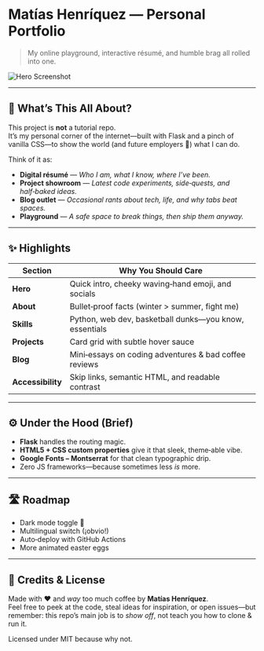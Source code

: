 # Matías Henríquez — Personal Portfolio

> My online playground, interactive résumé, and humble brag all rolled into one.

![Hero Screenshot](./static/demo-screenshot.png)<!-- Swap for a real capture later -->

---

## 🧐 What’s This All About?

This project is **not** a tutorial repo.  
It’s my personal corner of the internet—built with Flask and a pinch of vanilla CSS—to show the world (and future employers 👀) what I can do.

Think of it as:

- **Digital résumé** —  _Who I am, what I know, where I’ve been._
- **Project showroom** —  _Latest code experiments, side‑quests, and half‑baked ideas._
- **Blog outlet** —  _Occasional rants about tech, life, and why tabs beat spaces._
- **Playground** —  _A safe space to break things, then ship them anyway._

---

## ✨ Highlights

| Section      | Why You Should Care                                    |
|--------------|--------------------------------------------------------|
| **Hero**     | Quick intro, cheeky waving‑hand emoji, and socials     |
| **About**    | Bullet‑proof facts (winter > summer, fight me)         |
| **Skills**   | Python, web dev, basketball dunks—you know, essentials |
| **Projects** | Card grid with subtle hover sauce                      |
| **Blog**     | Mini‑essays on coding adventures & bad coffee reviews  |
| **Accessibility** | Skip links, semantic HTML, and readable contrast  |

---

## ⚙️ Under the Hood (Brief)

- **Flask** handles the routing magic.  
- **HTML5 + CSS custom properties** give it that sleek, theme‑able vibe.  
- **Google Fonts – Montserrat** for that clean typographic drip.  
- Zero JS frameworks—because sometimes less _is_ more.

---

## 🛣️ Roadmap

- Dark mode toggle 🌚
- Multilingual switch (¡obvio!)
- Auto‑deploy with GitHub Actions
- More animated easter eggs

---

## 🤝 Credits & License

Made with ♥ and _way_ too much coffee by **Matías Henríquez**.  
Feel free to peek at the code, steal ideas for inspiration, or open issues—but remember: this repo’s main job is to _show off_, not teach you how to clone & run it.

Licensed under MIT because why not.